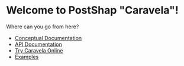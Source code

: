 # Welcome to PostShap "Caravela"!

Where can you go from here?

* [Conceptual Documentation](conceptual)
* [API Documentation](api)
* [Try Caravela Online](https://try.postsharp.net)
* [Examples](readme#examples)